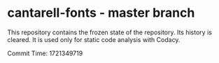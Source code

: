 # cantarell-fonts - master branch

This repository contains the frozen state of the repository.
Its history is cleared. It is used only for static code
analysis with Codacy.

Commit Time: 1721349719